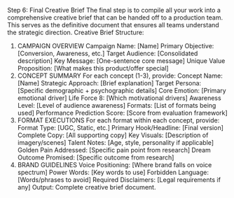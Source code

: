 Step 6: Final Creative Brief
The final step is to compile all your work into a comprehensive creative brief that can be handed off to a production team. This serves as the definitive document that ensures all teams understand the strategic direction.
Creative Brief Structure:
1. CAMPAIGN OVERVIEW
Campaign Name: [Name]
Primary Objective: [Conversion, Awareness, etc.]
Target Audience: [Consolidated description]
Key Message: [One-sentence core message]
Unique Value Proposition: [What makes this product/offer special]
2. CONCEPT SUMMARY For each concept (1-3), provide:
Concept Name: [Name]
Strategic Approach: [Brief explanation]
Target Persona: [Specific demographic + psychographic details]
Core Emotion: [Primary emotional driver]
Life Force 8: [Which motivational drivers]
Awareness Level: [Level of audience awareness]
Formats: [List of formats being used]
Performance Prediction Score: [Score from evaluation framework]
3. FORMAT EXECUTIONS For each format within each concept, provide:
Format Type: [UGC, Static, etc.]
Primary Hook/Headline: [Final version]
Complete Copy: [All supporting copy]
Key Visuals: [Description of imagery/scenes]
Talent Notes: [Age, style, personality if applicable]
Golden Pain Addressed: [Specific pain point from research]
Dream Outcome Promised: [Specific outcome from research]
4. BRAND GUIDELINES
Voice Positioning: [Where brand falls on voice spectrum]
Power Words: [Key words to use]
Forbidden Language: [Words/phrases to avoid]
Required Disclaimers: [Legal requirements if any]
Output: Complete creative brief document.

